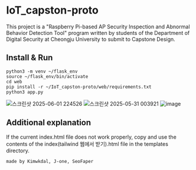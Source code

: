 # IoT_capston-proto
This project is a "Raspberry Pi-based AP Security Inspection and Abnormal Behavior Detection Tool" program written by students of the Department of Digital Security at Cheongju University to submit to Capstone Design.

## Install & Run

```
python3 -m venv ~/flask_env
source ~/flask_env/bin/activate
cd web
pip install -r ~/IoT_capston-proto/web/requirements.txt
python3 app.py
```
![스크린샷 2025-06-01 224526](https://github.com/user-attachments/assets/106a27ee-c01b-4953-a022-0f41eadb95b4)
![스크린샷 2025-05-31 003921](https://github.com/user-attachments/assets/0ed0a7c1-5da6-42d6-82c3-d42f8e03b2e6)
![image](https://github.com/user-attachments/assets/f5691c74-1f72-4b17-8c83-fa96e7f03988)

## Additional explanation
If the current index.html file does not work properly, copy and use the contents of the index(tailwind 웹에서 받기).html file in the templates directory.

```
made by Kimwkdal, J-one, SeoFaper
```
